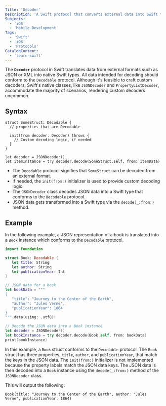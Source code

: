 ```yaml
---
Title: 'Decoder'
Description: 'A Swift protocol that converts external data into Swift types .'
Subjects:
  - 'iOS'
  - 'Mobile Development'
Tags:
  - 'Swift'
  - 'iOS'
  - 'Protocols'
CatalogContent:
  - 'learn-swift'
---
```


The **`Decoder`** protocol in Swift translates data from external formats such as JSON or XML into native Swift types. All data intended for decoding should conform to the `Decodable` protocol. Although it's feasible to craft custom decoders, Swift's native classes, like `JSONDecoder` and `PropertyListDecoder`, accommodate the majority of scenarios, rendering custom decoders uncommon.

## Syntax

```pseudo
struct SomeStruct: Decodable {
  // properties that are Decodable

  init(from decoder: Decoder) throws {
    // Custom decoding logic, if needed
  }
}

let decoder = JSONDecoder()
let itemInstance = try decoder.decode(SomeStruct.self, from: itemData)
```

- The `Decodable` protocol signifies that `SomeStruct` can be decoded from an external format.
- If needed, the `init(from:)` initializer is used to provide custom decoding logic.
- The `JSONDecoder` class decodes JSON data into a Swift type that conforms to the `Decodable` protocol.
- JSON data gets transformed into a Swift type via the `decode(_:from:)` method.

## Example

In the following example, a JSON representation of a book is translated into a `Book` instance which conforms to the `Decodable` protocol.

```swift
import Foundation

struct Book: Decodable {
   let title: String
   let author: String
   let publicationYear: Int
}

// JSON data for a book
let bookData = """
{
   "title": "Journey to the Center of the Earth",
   "author": "Jules Verne",
   "publicationYear": 1864
}
""".data(using: .utf8)!

// Decode the JSON data into a Book instance
let decoder = JSONDecoder()
let bookInstance = try decoder.decode(Book.self, from: bookData)
print(bookInstance)
```

In this example, a `Book` struct conforms to the `Decodable` protocol. The `Book` struct has three properties, `title`, `author`, and `publicationYear`, that match the keys in the JSON data. The `init(from:)` initializer is not implemented because the property labels match the JSON data keys. The JSON data is then decoded into a `Book` instance using the `decode(_:from:)` method of the `JSONDecoder` class.

This will output the following:

```shell
Book(title: "Journey to the Center of the Earth", author: "Jules Verne", publicationYear: 1864)
```

